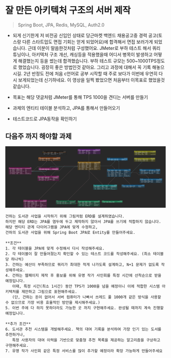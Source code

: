 
# 잘 만든 아키텍처 구조의 서버 제작

> Spring Boot, JPA, Redis, MySQL, Auth2.0

- 되게 신기한게 저 비전공 신입인 상태로 당근마켓 백엔드 채용공고중 경력 공고(토스랑 다른 스타트업도 면접 기회는 얻게 되었어요)에 합격해서 면접 보러가게 되었습니다. 근데 이분이 말씀한것처럼 구성했어요. JMeter로 부하 테스트 해서 쿼리 튜닝이나, 아키텍처 구조 개선, 캐싱등을 적용했을때 어디서 병목이 발생하고 어떻게 해결했는지 등을 썼는데 합격했습니다. 부하 테스트 규모는 500~1000TPS정도로 했었습니다. 굉장히 좋은 방법인것 같아요. 그리고 과정에 대해서 꼭 기록 해놓으시길. 2년 반정도 전에 처음 c언어로 공부 시작할 때 주로 보다가 이번에 우연히 다시 보게되었는데 신기하네요. 이 영상을 일찍 봤었으면 처음부터 이목표로 했었을것 같습니다.

- 목표는 해당 댓글처럼 JMeter를 통해 TPS 1000을 견디는 서버를 만들기

- 과제의 엔티티 테이블 분석하고, JPA를 통해서 만들어오기

- 테스트코드로 JPA동작을 확인하기

## 다음주 까지 해야할 과제
![week5](images/Week5.png)
```plaintext
건하는 도서관 사업을 시작하기 위해 그림처럼 ERD를 설계하였습니다.  
하지만 해당 ERD는 JPA를 염두에 두고 제작하지 않아서 JPA를 쓰기에 적합하지 않습니다.  
해당 엔티티 관계 다이어그램을 JPA에 맞게 수정하고,  
건하의 도서관 사업을 위해 Spring Boot JPA로 Entity를 만들어주세요.

**조건**  
1. 각 테이블을 JPA에 맞게 수정해서 다시 작성해주세요.  
2. 각 테이블이 잘 만들어졌는지 확인할 수 있는 테스트 코드를 작성해주세요. (최소 테이블당 하나씩)  
3. 건하는 예산이 부족하므로 쿼리가 최대한 적게 나가도록 설계하고, N+1 문제가 없도록 작성해주세요.  
4. 건하는 웹페이지 제작 후 홍보를 위해 유명 작가 사인회를 특정 시간에 선착순으로 받을 예정입니다.  
   이때, 특정 시간(최소 1시간) 동안 TPS가 1000을 넘을 예정이니 이에 적합한 시스템 아키텍처를 제안하고 그림으로 표현해주세요.  
   (단, 건하는 돈이 없어서 서버 컴퓨터가 나빠서 쓰레드 풀 1000개 같은 방식을 사용할 수 없으므로 가장 비용 효율적인 방안을 제시해주세요.)  
5. 이번 주에 다 하지 못하더라도 가능한 곳 까지 구현해주세요. 완성될 때까지 계속 진행할 예정입니다.

**추가 조건**  
6. 도서관 추천 시스템을 개발해주세요. 책의 대여 기록을 분석하여 가장 인기 있는 도서를 추천하거나,  
   특정 사용자의 대여 이력을 기반으로 맞춤형 추천 목록을 제공하는 알고리즘을 구상하고 구현해주세요.
7. 유명 작가 사인회 같은 특정 서비스를 많이 추가할 예정이라 확장 가능하게 만들어주세요

```